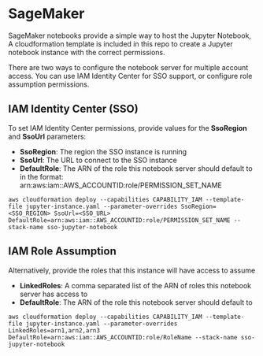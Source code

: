 # SageMaker
SageMaker notebooks provide a simple way to host the Jupyter Notebook, 
A cloudformation template is included in this repo to create a Jupyter notebook instance with the correct permissions.

There are two ways to configure the notebook server for multiple account access. You can use IAM Identity Center for SSO support, or configure role assumption permissions. 

## IAM Identity Center (SSO)
To set IAM Identity Center permissions, provide values for the **SsoRegion** and **SsoUrl** parameters:
* **SsoRegion**: The region the SSO instance is running
* **SsoUrl**: The URL to connect to the SSO instance
* **DefaultRole**: The ARN of the role this notebook server should default to in the format: arn:aws:iam::AWS_ACCOUNTID:role/PERMISSION_SET_NAME

```
aws cloudformation deploy --capabilities CAPABILITY_IAM --template-file jupyter-instance.yaml --parameter-overrides SsoRegion=<SSO_REGION> SsoUrl=<SSO_URL> DefaultRole=arn:aws:iam::AWS_ACCOUNTID:role/PERMISSION_SET_NAME --stack-name sso-jupyter-notebook
```
## IAM Role Assumption
Alternatively, provide the roles that this instance will have access to assume
* **LinkedRoles**: A comma separated list of the ARN of roles this notebook server has access to
* **DefaultRole**: The ARN of the role this notebook server should default to

```
aws cloudformation deploy --capabilities CAPABILITY_IAM --template-file jupyter-instance.yaml --parameter-overrides LinkedRoles=arn1,arn2,arn3 DefaultRole=arn:aws:iam::AWS_ACCOUNTID:role/RoleName --stack-name sso-jupyter-notebook
```
